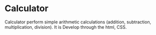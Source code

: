 # Calculator
Calculator perform simple arithmetic calculations (addition, subtraction, multiplication, division). It is Develop through the html, CSS.
